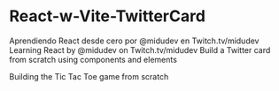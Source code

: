 # React-w-Vite-TwitterCard
Aprendiendo React desde cero por @midudev en Twitch.tv/midudev
Learning React by @midudev on Twitch.tv/midudev
Build a Twitter card from scratch using components and elements

Building the Tic Tac Toe game from scratch
